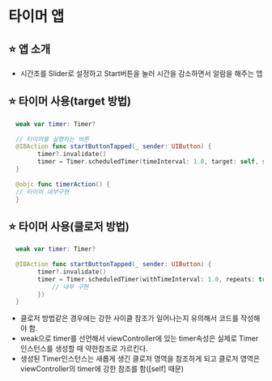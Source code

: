 # 타이머 앱

## ⭐️ 앱 소개
- 시간초를 Slider로 설정하고 Start버튼을 눌러 시간을 감소하면서 알람을 해주는 앱


## ⭐️ 타이머 사용(target 방법)
```swift
  weak var timer: Timer?
  
  // 타이머를 실행하는 버튼
  @IBAction func startButtonTapped(_ sender: UIButton) {
        timer?.invalidate()
        timer = Timer.scheduledTimer(timeInterval: 1.0, target: self, selector: #selector(timerAction), userInfo: nil, repeats: true)
  }
  
  @objc func timerAction() {
  // 타이머 내부구현
  }

```

## ⭐️ 타이머 사용(클로저 방법)
```swift
  weak var timer: Timer?
  
  @IBAction func startButtonTapped(_ sender: UIButton) {
        timer?.invalidate()
        timer = Timer.scheduledTimer(withTimeInterval: 1.0, repeats: true, block: { [self] _ in
            // 내부 구현
        })
  }

```
- 클로저 방법같은 경우에는 강한 사이클 참조가 일어나는지 유의해서 코드를 작성해야 함.
- weak으로 timer를 선언해서 viewController에 있는 timer속성은 실제로 Timer인스턴스를 생성할 때 약한참조로 가르킨다. 
- 생성된 Timer인스턴스는 새롭게 생긴 클로저 영역을 참조하게 되고 클로저 영역은 viewController의 timer에 강한 참조를 함([self] 때문)






